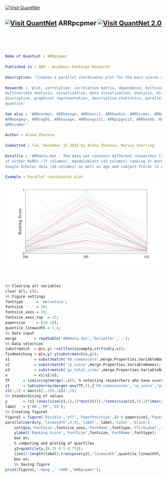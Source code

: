 
[<img src="https://github.com/QuantLet/Styleguide-and-Validation-procedure/blob/master/pictures/banner.png" alt="Visit QuantNet">](http://quantlet.de/index.php?p=info)

## [<img src="https://github.com/QuantLet/Styleguide-and-Validation-procedure/blob/master/pictures/qloqo.png" alt="Visit QuantNet">](http://quantlet.de/) **ARRpcpmer** [<img src="https://github.com/QuantLet/Styleguide-and-Validation-procedure/blob/master/pictures/QN2.png" width="60" alt="Visit QuantNet 2.0">](http://quantlet.de/d3/ia)


```yaml




Name of QuantLet : ARRpcpmer

Published in : ARR - Academic Rankings Research

Description: 'Creates a parallel coordinates plot for the main scores of HB, RP and GS'

Keywords : 'plot, correlation, correlation matrix, dependence, multivariate, 
multivariate analysis, visualization, data visualization, analysis, discriptive methods, 
discriptive, graphical representation, descriptive-statistics, parallel coordinates plots, 
quantile'

See also : 'ARRcormer, ARRhexage, ARRhexcit, ARRhexhin, ARRhismer, ARRmosage, 
ARRmoagegr, ARRreghb, ARRboxage, ARRboxgscit, ARRpcpgscit, ARRboxhb, ARRpcphb, 
ARRscamer'

Author : Alona Zharova

Submitted : Tue, December 15 2015 by Alona Zharova, Marius Sterling

Datafile : 'ARRdata.dat - The data set contains different researcher (3011 rows) 
of either RePEc (77 columns), Handelsblatt (42 columns) ranking or both and their 
Google Scholar data (16 columns) as well as age and subject fields (2 columns)'

Example : Parallel coordinates plot

```

![Picture1](ARRpcpmer.png)

```r



%% Clearing all variables
clear all; clc;
%% Figure settings
fonttype      = 'Helvetica';
fontsize      = 20;
fontsize_axes = 16;
fontsize_axes_top  = 12;
papersize     = [20 10];
quantile_linewidth = 1.4;
%% Data input
merge        = readtable('ARRdata.dat','Delimiter',';');
%% Data selection
substrmatch  = @(x,y) ~cellfun(@isempty,strfind(y,x));
findmatching = @(x,y) y(substrmatch(x,y));
x1           = substrmatch('hb_comonscore',merge.Properties.VariableNames);
x2           = substrmatch('rp_score',merge.Properties.VariableNames);
x3           = substrmatch('gs_total_cites',merge.Properties.VariableNames);
x            = x1|x2|x3;
TF      = ismissing(merge(:,x)); % selecting researchers who have scores in all 3 ranking scores
z1      = table2array(merge(~any(TF,2),{'hb_comonscores','rp_score','gs_total_cites'}));
z1(:,2) = max(z1(:,2))./z1(:,2);
%% Standardizing of values
y       = (z1-(ones(size(z1,1),1)*min(z1)))./(ones(size(z1,1),1)*(max(z1)-min(z1)+(max(z1)==min(z1))));
label   = {'HB','RP','GS'};
%% Creating figuret
figure1 = figure('Visible','off','PaperPosition',[0 0 papersize],'PaperSize',papersize);
parallelcoords(y,'linewidth',0.01,'label', label,'Color','black')
    set(gca,'FontSize',fontsize_axes,'FontName',fonttype,'YTickLabel',{'0','1'},'YTick',[0 1]);
    ylabel('Ranking Score','FontSize',fontsize,'FontName',fonttype);
    box on;
    % computing and ploting of quartiles 
    y2=quantile(y,[0.25 0.5 0.75]);
    line(1:length(label),transpose(y2),'linewidth',quantile_linewidth,'Color','r','LineStyle','--');
    box on;
    %% Saving figure
print(figure1,'-dpng','-r400','ARRpcpmer');


```
